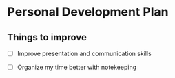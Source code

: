 # Personal Development Plan

## Things to improve
- [ ] Improve presentation and communication skills
  
- [ ] Organize my time better with notekeeping